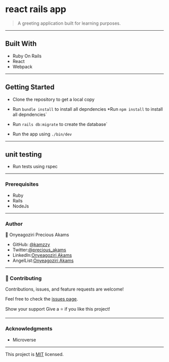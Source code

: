 # react rails app
> A greeting application built for learning purposes.

 ***
<!-- ### [Deployed version](https://arcane-mountain-22736.herokuapp.com/)
### [Demo](https://www.loom.com/share/264e6dfc03ec4d6ba608c6d549331072) -->
## Built With
* Ruby On Rails
* React
* Webpack
***
## Getting Started

* Clone the repository to get a local copy
* Run `bundle install` to install all depndencies 
*Run `npm install` to install all depndencies`
* Run `rails db:migrate` to create the database`

* Run the app using `./bin/dev`
***
##  unit testing
* Run tests using rspec 
***
### Prerequisites
* Ruby
* Rails
* NodeJs
***
### Author

👤 Onyeagoziri Precious Akams

* GitHub: [@kamzzy](https://github.com/kamzzy)
* Twitter:[@precious_akams](https://twitter.com/precious_akams)
* LinkedIn:[Onyeagoziri Akams](https://www.linkedin.com/in/onyeagoziri-akams/)
* AngelList:[Onyeagoziri Akams](https://angel.co/u/onyeagoziri-akams)
***
### 🤝 Contributing
Contributions, issues, and feature requests are welcome!

Feel free to check the [issues page](../../issues/).

Show your support
Give a ⭐️ if you like this project!
***
### Acknowledgments
* Microverse
 ***

This project is [MIT](./MIT.md) licensed.
